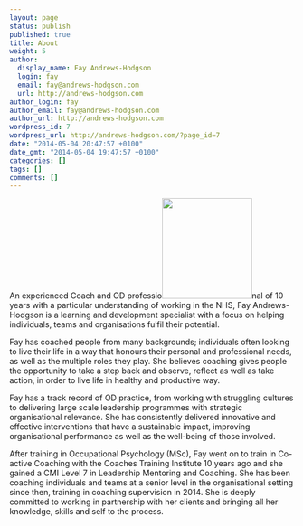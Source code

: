```yaml
---
layout: page
status: publish
published: true
title: About
weight: 5
author:
  display_name: Fay Andrews-Hodgson
  login: fay
  email: fay@andrews-hodgson.com
  url: http://andrews-hodgson.com
author_login: fay
author_email: fay@andrews-hodgson.com
author_url: http://andrews-hodgson.com
wordpress_id: 7
wordpress_url: http://andrews-hodgson.com/?page_id=7
date: "2014-05-04 20:47:57 +0100"
date_gmt: "2014-05-04 19:47:57 +0100"
categories: []
tags: []
comments: []
---
```


<p>An experienced Coach and OD professio<a href="http://andrews-hodgson.com/wp-content/uploads/2018/02/Photo-FAH-2.png"><img class="wp-image-269  alignright" src="http://andrews-hodgson.com/wp-content/uploads/2018/02/Photo-FAH-2-268x300.png" alt="" width="159" height="178" /></a>nal of 10 years with a particular understanding of working in the NHS, Fay Andrews-Hodgson is a learning and development specialist with a focus on helping individuals, teams and organisations fulfil their potential.</p>
<p>Fay has coached people from many backgrounds; individuals often looking to live their life in a way that honours their personal and professional needs, as well as the multiple roles they play.  She believes coaching gives people the opportunity to take a step back and observe, reflect as well as take action, in order to live life in healthy and productive way.</p>
<p>Fay has a track record of OD practice, from working with struggling cultures to delivering large scale leadership programmes with strategic organisational relevance.  She has consistently delivered innovative and effective interventions that have a sustainable impact, improving organisational performance as well as the well-being of those involved.</p>
<p>After training in Occupational Psychology (MSc), Fay went on to train in Co-active Coaching with the Coaches Training Institute 10 years ago and she gained a CMI Level 7 in Leadership Mentoring and Coaching.  She has been coaching individuals and teams at a senior level in the organisational setting since then, training in coaching supervision in 2014.  She is deeply committed to working in partnership with her clients and bringing all her knowledge, skills and self to the process.</p>
<p><strong> </strong></p>
